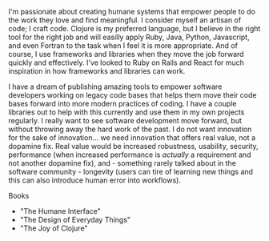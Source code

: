 I'm passionate about creating humane systems that empower people to do the work they love and find meaningful. I consider myself an artisan of code; I craft code. Clojure is my preferred language, but I believe in the right tool for the right job and will easilly apply Ruby, Java, Python, Javascript, and even Fortran to the task when I feel it is more appropriate. And of course, I use frameworks and libraries when they move the job forward quickly and effectively. I've looked to Ruby on Rails and React for much inspiration in how frameworks and libraries can work.

I have a dream of publishing amazing tools to empower software developers working on legacy code bases that helps them move their code bases forward into more modern practices of coding. I have a couple libraries out to help with this currently and use them in my own projects regularly. I really want to see software development move forward, but without throwing away the hard work of the past. I do not want innovation for the sake of innovation... we need innovation that offers real value, not a dopamine fix. Real value would be increased robustness, usability, security, performance (when increased performance is _actually_ a requirement and not another dopamine fix), and - something rarely talked about in the software community - longevity (users can tire of learning new things and this can also introduce human error into workflows).

Books
- "The Humane Interface"
- "The Design of Everyday Things"
- "The Joy of Clojure"

<!---
- 👋 Hi, I’m @jzwolak
- 👀 I’m interested in ...
- 🌱 I’m currently learning ...
- 💞️ I’m looking to collaborate on ...
- 📫 How to reach me ...

<!---
jzwolak/jzwolak is a ✨ special ✨ repository because its `README.md` (this file) appears on your GitHub profile.
You can click the Preview link to take a look at your changes.
--->
